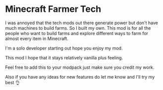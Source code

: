 Minecraft Farmer Tech
=======

I was annoyed that the tech mods out there generate power but don't have much machines to build farms. So I built my own. This mod is for all the people who want to build farms and explore different ways to farm for almost every item in Minecraft. 

I'm a solo developer starting out hope you enjoy my mod. 

This mod I hope that it stays relatively vanilla plus feeling. 

Feel free to add this to your modpack just make sure you credit my work. 

Also if you have any ideas for new features do let me know and I'll try my best 👌 